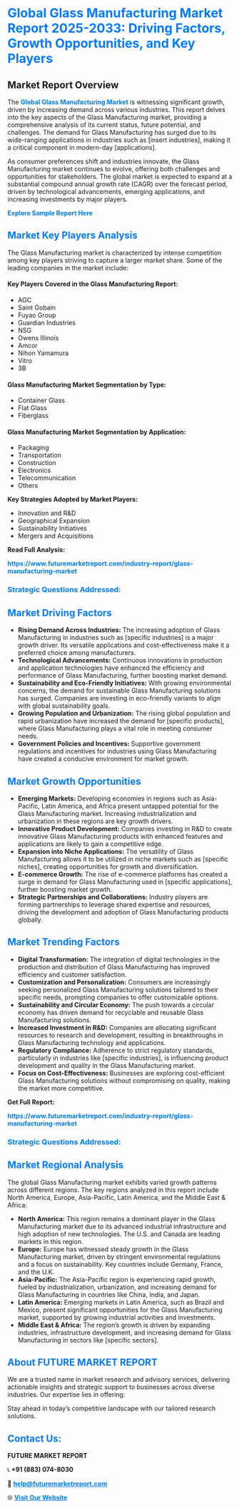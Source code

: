 <h1 style="color: #007BFF;">Global Glass Manufacturing Market Report 2025-2033: Driving Factors, Growth Opportunities, and Key Players</h1>

<section id="overview">
<h2>Market Report Overview</h2>
<p>The <a href="https://www.futuremarketreport.com/industry-report/glass-manufacturing-market" style="color: #007BFF; text-decoration: none;"><strong>Global Glass Manufacturing Market</strong></a> is witnessing significant growth, driven by increasing demand across various industries. This report delves into the key aspects of the Glass Manufacturing market, providing a comprehensive analysis of its current status, future potential, and challenges. The demand for Glass Manufacturing has surged due to its wide-ranging applications in industries such as [insert industries], making it a critical component in modern-day [applications].</p>
<p>As consumer preferences shift and industries innovate, the Glass Manufacturing market continues to evolve, offering both challenges and opportunities for stakeholders. The global market is expected to expand at a substantial compound annual growth rate (CAGR) over the forecast period, driven by technological advancements, emerging applications, and increasing investments by major players.</p>
</section>

<section id="overview">
<p><a href="https://www.futuremarketreport.com/request-sample/reportId=53395" style="color: #007BFF; text-decoration: none;"><strong>Explore Sample Report Here</strong></a></p>
</section>

<section id="key-players">
<h2 style="color: #007BFF;">Market Key Players Analysis</h2>
<p>The Glass Manufacturing market is characterized by intense competition among key players striving to capture a larger market share. Some of the leading companies in the market include:</p>
<h4>Key Players Covered in the Glass Manufacturing Report:</h4>
<ul><li>AGC</li><li>Saint Gobain</li><li>Fuyao Group</li><li>Guardian Industries</li><li>NSG</li><li>Owens Illinois</li><li>Amcor</li><li>Nihon Yamamura</li><li>Vitro</li><li>3B</li></ul>
<h4>Glass Manufacturing Market Segmentation by Type:</h4>
<ul><li>Container Glass</li><li>Flat Glass</li><li>Fiberglass</li></ul>

<h4>Glass Manufacturing Market Segmentation by Application:</h4>
<ul><li>Packaging</li><li>Transportation</li><li>Construction</li><li>Electronics</li><li>Telecommunication</li><li>Others</li></ul>
<p><strong>Key Strategies Adopted by Market Players:</strong></p>
<ul>
<li>Innovation and R&D</li>
<li>Geographical Expansion</li>
<li>Sustainability Initiatives</li>
<li>Mergers and Acquisitions</li>
</ul>
</section>

<section>
<p><strong>Read Full Analysis: </strong></p><a href="https://www.futuremarketreport.com/industry-report/glass-manufacturing-market" style="color: #007BFF; text-decoration: none;"><strong>https://www.futuremarketreport.com/industry-report/glass-manufacturing-market</strong></a>
<h3 style="color: #007BFF;">Strategic Questions Addressed:</h3>
</section>

<section id="driving-factors">
<h2 style="color: #007BFF;">Market Driving Factors</h2>
<ul>
<li><strong>Rising Demand Across Industries:</strong> The increasing adoption of Glass Manufacturing in industries such as [specific industries] is a major growth driver. Its versatile applications and cost-effectiveness make it a preferred choice among manufacturers.</li>
<li><strong>Technological Advancements:</strong> Continuous innovations in production and application technologies have enhanced the efficiency and performance of Glass Manufacturing, further boosting market demand.</li>
<li><strong>Sustainability and Eco-Friendly Initiatives:</strong> With growing environmental concerns, the demand for sustainable Glass Manufacturing solutions has surged. Companies are investing in eco-friendly variants to align with global sustainability goals.</li>
<li><strong>Growing Population and Urbanization:</strong> The rising global population and rapid urbanization have increased the demand for [specific products], where Glass Manufacturing plays a vital role in meeting consumer needs.</li>
<li><strong>Government Policies and Incentives:</strong> Supportive government regulations and incentives for industries using Glass Manufacturing have created a conducive environment for market growth.</li>
</ul>
</section>

<section id="growth-opportunities">
<h2 style="color: #007BFF;">Market Growth Opportunities</h2>
<ul>
<li><strong>Emerging Markets:</strong> Developing economies in regions such as Asia-Pacific, Latin America, and Africa present untapped potential for the Glass Manufacturing market. Increasing industrialization and urbanization in these regions are key growth drivers.</li>
<li><strong>Innovative Product Development:</strong> Companies investing in R&D to create innovative Glass Manufacturing products with enhanced features and applications are likely to gain a competitive edge.</li>
<li><strong>Expansion into Niche Applications:</strong> The versatility of Glass Manufacturing allows it to be utilized in niche markets such as [specific niches], creating opportunities for growth and diversification.</li>
<li><strong>E-commerce Growth:</strong> The rise of e-commerce platforms has created a surge in demand for Glass Manufacturing used in [specific applications], further boosting market growth.</li>
<li><strong>Strategic Partnerships and Collaborations:</strong> Industry players are forming partnerships to leverage shared expertise and resources, driving the development and adoption of Glass Manufacturing products globally.</li>
</ul>
</section>

<section id="trending-factors">
<h2 style="color: #007BFF;">Market Trending Factors</h2>
<ul>
<li><strong>Digital Transformation:</strong> The integration of digital technologies in the production and distribution of Glass Manufacturing has improved efficiency and customer satisfaction.</li>
<li><strong>Customization and Personalization:</strong> Consumers are increasingly seeking personalized Glass Manufacturing solutions tailored to their specific needs, prompting companies to offer customizable options.</li>
<li><strong>Sustainability and Circular Economy:</strong> The push towards a circular economy has driven demand for recyclable and reusable Glass Manufacturing solutions.</li>
<li><strong>Increased Investment in R&D:</strong> Companies are allocating significant resources to research and development, resulting in breakthroughs in Glass Manufacturing technology and applications.</li>
<li><strong>Regulatory Compliance:</strong> Adherence to strict regulatory standards, particularly in industries like [specific industries], is influencing product development and quality in the Glass Manufacturing market.</li>
<li><strong>Focus on Cost-Effectiveness:</strong> Businesses are exploring cost-efficient Glass Manufacturing solutions without compromising on quality, making the market more competitive.</li>
</ul>
</section>

<section>
<p><strong>Get Full Report: </strong></p><a href="https://www.futuremarketreport.com/industry-report/glass-manufacturing-market" style="color: #007BFF; text-decoration: none;"><strong>https://www.futuremarketreport.com/industry-report/glass-manufacturing-market</strong></a>
<h3 style="color: #007BFF;">Strategic Questions Addressed:</h3>
</section>


<section id="regional-analysis">
<h2 style="color: #007BFF;">Market Regional Analysis</h2>
<p>The global Glass Manufacturing market exhibits varied growth patterns across different regions. The key regions analyzed in this report include North America, Europe, Asia-Pacific, Latin America, and the Middle East & Africa:</p>
<ul>
<li><strong>North America:</strong> This region remains a dominant player in the Glass Manufacturing market due to its advanced industrial infrastructure and high adoption of new technologies. The U.S. and Canada are leading markets in this region.</li>
<li><strong>Europe:</strong> Europe has witnessed steady growth in the Glass Manufacturing market, driven by stringent environmental regulations and a focus on sustainability. Key countries include Germany, France, and the U.K.</li>
<li><strong>Asia-Pacific:</strong> The Asia-Pacific region is experiencing rapid growth, fueled by industrialization, urbanization, and increasing demand for Glass Manufacturing in countries like China, India, and Japan.</li>
<li><strong>Latin America:</strong> Emerging markets in Latin America, such as Brazil and Mexico, present significant opportunities for the Glass Manufacturing market, supported by growing industrial activities and investments.</li>
<li><strong>Middle East & Africa:</strong> The region’s growth is driven by expanding industries, infrastructure development, and increasing demand for Glass Manufacturing in sectors like [specific sectors].</li>
</ul>
</section>

<footer>
<h2 style="color: #007BFF;">About FUTURE MARKET REPORT</h2>
<p>We are a trusted name in market research and advisory services, delivering actionable insights and strategic support to businesses across diverse industries. Our expertise lies in offering:</p>

<p>Stay ahead in today’s competitive landscape with our tailored research solutions.</p>

<h2 style="color: #007BFF;">Contact Us:</h2>
<p><strong>FUTURE MARKET REPORT</strong></p>
<p>📞 <strong>+91 (883) 074-8030</strong></p>
<p>📧 <strong><a href="mailto:help@futuremarketreport.com" style="color: #007BFF;">help@futuremarketreport.com</a></strong></p>
<p>🌐 <strong><a href="https://www.futuremarketreport.com/" style="color: #007BFF;">Visit Our Website</a></strong></p>
</footer>
